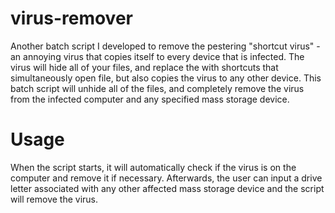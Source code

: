 # virus-remover
Another batch script I developed to remove the pestering "shortcut virus" - an annoying virus that copies itself to every device that is infected. The virus will hide all of your files, and replace the with shortcuts that simultaneously open file, but also copies the virus to any other device. This batch script will unhide all of the files, and completely remove the virus from the infected computer and any specified mass storage device.


# Usage
When the script starts, it will automatically check if the virus is on the computer and remove it if necessary. Afterwards, the user can input a drive letter associated with any other affected mass storage device and the script will remove the virus.
